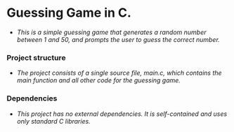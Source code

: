 # Guessing Game in C.

* *This is a simple guessing game that generates a random number between 1 and 50, and prompts the user to guess the correct number.*

### Project structure
* *The project consists of a single source file, main.c, which contains the main function and all other code for the guessing game.*

### Dependencies
* *This project has no external dependencies. It is self-contained and uses only standard C libraries.*